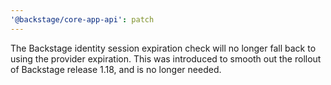```yaml
---
'@backstage/core-app-api': patch
---
```


The Backstage identity session expiration check will no longer fall back to using the provider expiration. This was introduced to smooth out the rollout of Backstage release 1.18, and is no longer needed.
